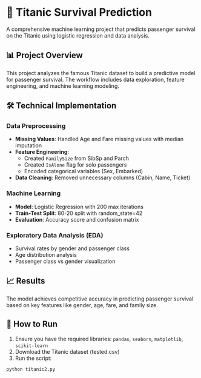 # 🚢 Titanic Survival Prediction

A comprehensive machine learning project that predicts passenger survival on the Titanic using logistic regression and data analysis.

## 📊 Project Overview
This project analyzes the famous Titanic dataset to build a predictive model for passenger survival. The workflow includes data exploration, feature engineering, and machine learning modeling.

## 🛠 Technical Implementation

### Data Preprocessing
- **Missing Values**: Handled Age and Fare missing values with median imputation
- **Feature Engineering**: 
  - Created `FamilySize` from SibSp and Parch
  - Created `IsAlone` flag for solo passengers
  - Encoded categorical variables (Sex, Embarked)
- **Data Cleaning**: Removed unnecessary columns (Cabin, Name, Ticket)

### Machine Learning
- **Model**: Logistic Regression with 200 max iterations
- **Train-Test Split**: 80-20 split with random_state=42
- **Evaluation**: Accuracy score and confusion matrix

### Exploratory Data Analysis (EDA)
- Survival rates by gender and passenger class
- Age distribution analysis
- Passenger class vs gender visualization

## 📈 Results
The model achieves competitive accuracy in predicting passenger survival based on key features like gender, age, fare, and family size.

## 🚀 How to Run
1. Ensure you have the required libraries: `pandas`, `seaborn`, `matplotlib`, `scikit-learn`
2. Download the Titanic dataset (tested.csv)
3. Run the script:
```bash
python titanic2.py
